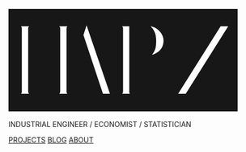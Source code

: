 ![logo](./logo.png)

INDUSTRIAL ENGINEER / ECONOMIST / STATISTICIAN

[PROJECTS](https://h4pz.co/projects) [BLOG](https://h4pz.co/blog/) [ABOUT](https://h4pz.co/about/)
